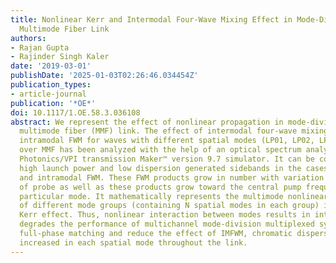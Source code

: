 ```yaml
---
title: Nonlinear Kerr and Intermodal Four-Wave Mixing Effect in Mode-Division Multiplexed
  Multimode Fiber Link
authors:
- Rajan Gupta
- Rajinder Singh Kaler
date: '2019-03-01'
publishDate: '2025-01-03T02:26:46.034454Z'
publication_types:
- article-journal
publication: '*OE*'
doi: 10.1117/1.OE.58.3.036108
abstract: We represent the effect of nonlinear propagation in mode-division multiplexed
  multimode fiber (MMF) link. The effect of intermodal four-wave mixing (IMFWM) and
  intramodal FWM for waves with different spatial modes (LP01, LP02, LP11, and LP12)
  over MMF has been analyzed with the help of an optical spectrum analyzer using VPI
  Photonics/VPI transmission Maker™ version 9.7 simulator. It can be concluded that
  high launch power and low dispersion generated sidebands in the cases of both intermodal
  and intramodal FWM. These FWM products grow in number with variation in wavelength
  of probe as well as these products grow toward the central pump frequency of that
  particular mode. It mathematically represents the multimode nonlinear propagation
  of different mode groups (containing N spatial modes in each group) in MMF due to
  Kerr effect. Thus, nonlinear interaction between modes results in interference that
  degrades the performance of multichannel mode-division multiplexed systems. To achieve
  full-phase matching and reduce the effect of IMFWM, chromatic dispersion has been
  increased in each spatial mode throughout the link.
---
```

